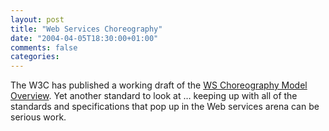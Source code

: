 ```yaml
---
layout: post
title: "Web Services Choreography"
date: "2004-04-05T18:30:00+01:00"
comments: false
categories: 
---
```


<p>The W3C has published a working draft of the <a href="http://www.w3.org/TR/2004/WD-ws-chor-model-20040324/">WS Choreography Model Overview</a>.    Yet another standard to look at &#8230; keeping up with all of the standards and specifications that pop up in the Web services arena can be serious work.</p>


